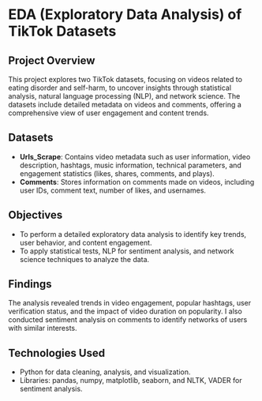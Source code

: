 # EDA (Exploratory Data Analysis) of TikTok Datasets

## Project Overview
This project explores two TikTok datasets, focusing on videos related to eating disorder and self-harm, to uncover insights through statistical analysis, natural language processing (NLP), and network science. The datasets include detailed metadata on videos and comments, offering a comprehensive view of user engagement and content trends.

## Datasets
- **Urls_Scrape**: Contains video metadata such as user information, video description, hashtags, music information, technical parameters, and engagement statistics (likes, shares, comments, and plays).
- **Comments**: Stores information on comments made on videos, including user IDs, comment text, number of likes, and usernames.

## Objectives
- To perform a detailed exploratory data analysis to identify key trends, user behavior, and content engagement.
- To apply statistical tests, NLP for sentiment analysis, and network science techniques to analyze the data.

## Findings
The analysis revealed trends in video engagement, popular hashtags, user verification status, and the impact of video duration on popularity. I also conducted sentiment analysis on comments to identify networks of users with similar interests.

## Technologies Used
- Python for data cleaning, analysis, and visualization.
- Libraries: pandas, numpy, matplotlib, seaborn, and NLTK, VADER for sentiment analysis.
